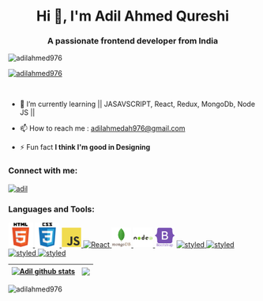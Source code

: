 <h1 align="center">Hi 👋, I'm Adil Ahmed Qureshi</h1>
<h3 align="center">A passionate frontend developer from India</h3>

<p align="left"> <img src="https://komarev.com/ghpvc/?username=adilahmed976&label=Profile%20views&color=0e75b6&style=flat" alt="adilahmed976" /> </p>

<p align="left"> <a href="https://github.com/ryo-ma/github-profile-trophy"><img src="https://github-profile-trophy.vercel.app/?username=adilahmed976" alt="adilahmed976" /></a> </p>

<p align="left"> <a href="https://twitter.com/" target="blank"><img src="https://img.shields.io/twitter/follow/?logo=twitter&style=for-the-badge" alt="" /></a> </p>

- 🌱 I’m currently learning || JASAVSCRIPT, React, Redux, MongoDb, Node JS  ||
 
- 📫 How to reach me : adilahmedah976@gmail.com

- ⚡ Fun fact **I think I'm good in Designing**

<h3 align="left">Connect with me:</h3>
<p align="left">
<a href="https://www.linkedin.com/in/adil-ahmed-522a0b21a/" target="blank"><img align="center" src="https://raw.githubusercontent.com/rahuldkjain/github-profile-readme-generator/master/src/images/icons/Social/linked-in-alt.svg" alt="adil" height="30" width="40" /></a>
</p>


<h3 align="left">Languages and Tools:</h3>
<p align="left"> <a href="https://getbootstrap.com" target="_blank" rel="noreferrer"> 
<a href="https://www.w3.org/html/" target="_blank" rel="noreferrer"> <img src="https://raw.githubusercontent.com/devicons/devicon/master/icons/html5/html5-original-wordmark.svg" alt="html5" width="50" height="50"/> </a>
<a href="https://www.w3schools.com/css/" target="_blank" rel="noreferrer"> <img src="https://raw.githubusercontent.com/devicons/devicon/master/icons/css3/css3-original-wordmark.svg" alt="css3" width="50" height="50"/> </a>
<a href="https://developer.mozilla.org/en-US/docs/Web/JavaScript" target="_blank" rel="noreferrer"> <img src="https://raw.githubusercontent.com/devicons/devicon/master/icons/javascript/javascript-original.svg" alt="javascript" width="40" height="40"/> </a> 
<a href= "https://reactjs.org/" target="_blank" rel="noreferrer"> <img src= "https://cdn.freebiesupply.com/logos/large/2x/react-1-logo-png-transparent.png" alt="React" width="40" height="40"/> </a> 
<a href="https://www.mongodb.com/" target="_blank" rel="noreferrer"> <img src="https://raw.githubusercontent.com/devicons/devicon/master/icons/mongodb/mongodb-original-wordmark.svg" alt="mongodb" width="40" height="40"/> </a> 
<a href="https://nodejs.org" target="_blank" rel="noreferrer"> <img src="https://raw.githubusercontent.com/devicons/devicon/master/icons/nodejs/nodejs-original-wordmark.svg" alt="nodejs" width="40" height="40"/> </a> 
<img src="https://raw.githubusercontent.com/devicons/devicon/master/icons/bootstrap/bootstrap-plain-wordmark.svg" alt="bootstrap" width="40" height="40"/> </a> 
<a href="https://styled-components.com" target="_blank" rel="styled"> <img src= "https://styled-components.com/logo.png" alt="styled" width="40" height="40"/> </a>
<a href= "https://chakra-ui.com/" target="_blank" rel="styled"> <img src= "https://www.coffeeclass.io/logos/chakra-ui.png" alt="styled" width="40" height="40"/> </a>
<a href= "https://www.typescriptlang.org/" target="_blank" rel="styled"> <img src= "https://upload.wikimedia.org/wikipedia/commons/thumb/4/4c/Typescript_logo_2020.svg/512px-Typescript_logo_2020.svg.png" alt="styled" width="40" height="40"/> </a>
 <a href="https://styled-components.com" target="_blank" rel="styled"> <img src= "https://i.imgur.com/m8Zi7BQ.png" alt="styled" width="40" height="40"/> </a>
<!--  <a href="https://styled-components.com" target="_blank" rel="styled"> <img src= "https://styled-components.com/logo.png" alt="styled" width="40" height="40"/> </a>
 <a href="https://styled-components.com" target="_blank" rel="styled"> <img src= "https://styled-components.com/logo.png" alt="styled" width="40" height="40"/> </a>
 <a href="https://styled-components.com" target="_blank" rel="styled"> <img src= "https://styled-components.com/logo.png" alt="styled" width="40" height="40"/> </a> -->
</p>


| <a href="https://github.com/adilahmed976/github-readme-stats"><img align="center" src= "https://github-readme-stats.vercel.app/api?username=adilahmed976&show_icons=true&locale=en&theme=buefy&hide_border=true" alt="Adil github stats" /></a> | <a href="https://github.com/adilahmed976/github-readme-stats"><img align="center" src= "https://github-readme-stats.vercel.app/api/top-langs?username=adilahmed976&show_icons=true&locale=en&layout=compact" /></a> |
| ------------- | ------------- |

<!-- <p>&nbsp;<img align="center" src="https://github-readme-stats.vercel.app/api?username=adilahmed976&show_icons=true&locale=en" alt="adilahmed976" /></p> -->

<p><img align="center" src="https://github-readme-streak-stats.herokuapp.com/?user=adilahmed976&" alt="adilahmed976" /></p>
